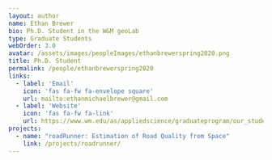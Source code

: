 ```yaml
---
layout: author
name: Ethan Brewer
bio: Ph.D. Student in the W&M geoLab
type: Graduate Students
webOrder: 3.0
avatar: /assets/images/peopleImages/ethanbrewerspring2020.png
title: Ph.D. Student
permalink: /people/ethanbrewerspring2020
links:
  - label: 'Email'
    icon: 'fas fa-fw fa-envelope square'
    url: mailto:ethanmichaelbrewer@gmail.com
  - label: 'Website'
    icon: 'fas fa-fw fa-link'
    url: https://www.wm.edu/as/appliedscience/graduateprogram/our_students/brewer_e.php
projects:
  - name: "roadRunner: Estimation of Road Quality from Space"
    link: /projects/roadrunner/
---
```

